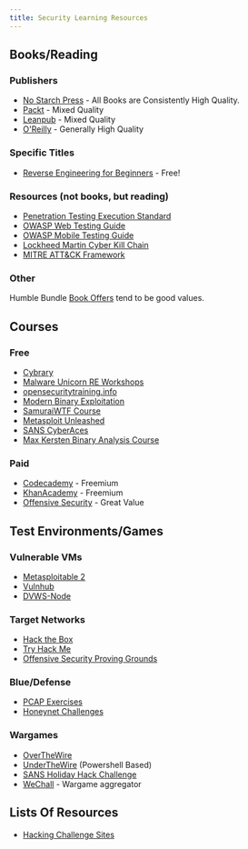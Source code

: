 ```yaml
---
title: Security Learning Resources
---
```


## Books/Reading

### Publishers

- [No Starch Press](https://nostarch.com/) - All Books are Consistently High Quality.
- [Packt](https://www.packtpub.com/) - Mixed Quality
- [Leanpub](https://leanpub.com/) - Mixed Quality
- [O'Reilly](http://shop.oreilly.com/) - Generally High Quality

### Specific Titles

- [Reverse Engineering for Beginners](https://beginners.re/) - Free!

### Resources (not books, but reading)

- [Penetration Testing Execution Standard](http://www.pentest-standard.org/index.php/Main_Page)
- [OWASP Web Testing Guide](https://www.owasp.org/index.php/OWASP_Testing_Guide_v4_Table_of_Contents)
- [OWASP Mobile Testing Guide](https://www.owasp.org/index.php/OWASP_Mobile_Security_Testing_Guide)
- [Lockheed Martin Cyber Kill Chain](https://www.lockheedmartin.com/en-us/capabilities/cyber/cyber-kill-chain.html)
- [MITRE ATT&CK Framework](https://attack.mitre.org/wiki/Main_Page)

### Other

Humble Bundle [Book Offers](https://humblebundle.com/books) tend to be good
values.

## Courses

### Free

- [Cybrary](https://www.cybrary.it/)
- [Malware Unicorn RE Workshops](https://sites.google.com/secured.org/malwareunicorn/reverse-engineering)
- [opensecuritytraining.info](http://opensecuritytraining.info/Training.html)
- [Modern Binary Exploitation](https://github.com/RPISEC/MBE)
- [SamuraiWTF Course](https://sourceforge.net/projects/samurai/files/SamuraiWTF%20Course/)
- [Metasploit Unleashed](https://www.offensive-security.com/metasploit-unleashed/)
- [SANS CyberAces](http://www.cyberaces.org/courses/)
- [Max Kersten Binary Analysis Course](https://maxkersten.nl/binary-analysis-course/)

### Paid

- [Codecademy](https://www.codecademy.com/) - Freemium
- [KhanAcademy](https://www.khanacademy.org/) - Freemium
- [Offensive Security](https://www.offensive-security.com) - Great Value

## Test Environments/Games

### Vulnerable VMs

- [Metasploitable 2](https://sourceforge.net/projects/metasploitable/files/Metasploitable2/)
- [Vulnhub](https://vulnhub.com)
- [DVWS-Node](https://github.com/snoopysecurity/dvws-node)

### Target Networks

- [Hack the Box](https://hackthebox.eu)
- [Try Hack Me](https://tryhackme.com)
- [Offensive Security Proving Grounds](https://www.offensive-security.com/labs/)

### Blue/Defense

- [PCAP Exercises](https://www.malware-traffic-analysis.net/training-exercises.html)
- [Honeynet Challenges](http://www.honeynet.org/)

### Wargames

- [OverTheWire](http://overthewire.org/wargames/)
- [UnderTheWire](https://underthewire.tech/) (Powershell Based)
- [SANS Holiday Hack Challenge](https://holidayhackchallenge.com)
- [WeChall](https://www.wechall.net/) - Wargame aggregator

## Lists Of Resources

- [Hacking Challenge Sites](https://www.blackroomsec.com/updated-hacking-challenge-site-links/)
